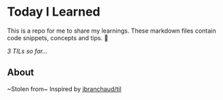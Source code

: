 # Today I Learned
This is a repo for me to share my learnings. These markdown files contain code snippets, concepts and tips. 🧠

_3 TILs so far..._

## About
~Stolen from~ Inspired by [jbranchaud/til](https://github.com/jbranchaud/til)
